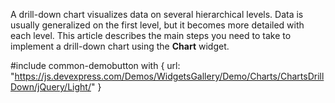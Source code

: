 A drill-down chart visualizes data on several hierarchical levels. Data is usually generalized on the first level, but it becomes more detailed with each level. This article describes the main steps you need to take to implement a drill-down chart using the **Chart** widget.

#include common-demobutton with {
    url: "https://js.devexpress.com/Demos/WidgetsGallery/Demo/Charts/ChartsDrillDown/jQuery/Light/"
}
